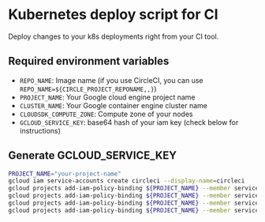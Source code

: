 # Kubernetes deploy script for CI

Deploy changes to your k8s deployments right from your CI tool.

## Required environment variables
- `REPO_NAME`: Image name (if you use CircleCI, you can use `REPO_NAME=${CIRCLE_PROJECT_REPONAME,,}`)
- `PROJECT_NAME`: Your Google cloud engine project name
- `CLUSTER_NAME`: Your Google container engine cluster name
- `CLOUDSDK_COMPUTE_ZONE`: Compute zone of your nodes
- `GCLOUD_SERVICE_KEY`: base64 hash of your iam key (check below for instructions)

## Generate GCLOUD_SERVICE_KEY
```sh
PROJECT_NAME="your-project-name"
gcloud iam service-accounts create circleci --display-name=circleci
gcloud projects add-iam-policy-binding ${PROJECT_NAME} --member serviceAccount:circleci@${PROJECT_NAME}.iam.gserviceaccount.com --role roles/container.admin
gcloud projects add-iam-policy-binding ${PROJECT_NAME} --member serviceAccount:circleci@${PROJECT_NAME}.iam.gserviceaccount.com --role roles/container.clusterAdmin
gcloud projects add-iam-policy-binding ${PROJECT_NAME} --member serviceAccount:circleci@${PROJECT_NAME}.iam.gserviceaccount.com --role roles/container.developer
gcloud projects add-iam-policy-binding ${PROJECT_NAME} --member serviceAccount:circleci@${PROJECT_NAME}.iam.gserviceaccount.com --role roles/storage.admin

```
